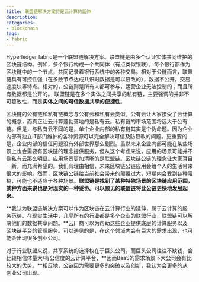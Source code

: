 ```yaml
---
title: 联盟链解决方案将是云计算的延伸
description: 
categories:
- blockchain
tags:
- fabric
---
```


Hyperledger fabric是一个联盟链解决方案。联盟链是由多个认证实体共同维护的区块链结构。例如，多个银行构成一个共同体（有点类似银联），每个银行都作为区块链中的一个节点，共同记录着银行系统中的各种交易。相对于公链而言，联盟链具有可控性强（在多数节点达成共识时数据是可以篡改的），数据不公开，交易速度块等特点。相对的，公链则是所有人都可参与，运营企业无法控制的；而且所有数据都是公开的。
联盟链是在多个实体之间共享的私有链，主要强调的并非不可篡改性，而是**实体之间的可信数据共享的便捷性**。

区块链的公有链和私有链概念与公有云和私有云类似。公有云让大家接受了云计算的概念，而真正让云计算蓬勃落地的是私有云。私有链的市场范围将远大于公有链。但是，与私有云不同的是，单个企业内部的私有链其实是个伪命题。因为企业内部有独立IT部门维护的各种资源可以完全解决可信及防篡改的问题。更重要的是，企业内部的信任问题没有外部世界那么剧烈。虽然未来企业内部可能在某些场景上也会需要有区块链的理念提供服务，但从这个考虑来说，应用的场景可能并不像私有云那么明显。应用场景更加清晰的是联盟链。区块链公链的理念让大家耳目一新，而充满希望的。我们有理由相信，未来区块链公链应用会给个人的生活带来很大的影响。然而，区块链公链给当前社会带来的颠覆过大，短期内会受到各种阻挠，可能也不适应于各种场景。**联盟链是找到了某种特殊场景的区块链应用范围，某种方面来说也是对现实的一种妥协。可以预见的联盟链将比公链更快地发展起来。**

**我认为联盟链解决方案可以作为区块链在云计算行业的延伸，属于云计算的服务范畴。在现实生活中，几乎所有的行业都是多个企业的联盟行业，联盟链可以解决他们的数据共享问题。**云厂商可以为帮助这些企业提供底层的计算服务以及区块链平台的管理服务。可以遇见的是，在这个领域内会有巨大的需求出现，也可能会出现很多创业公司。

对于行业联盟来说，共享系统的选择权在于巨头公司。而巨头公司往往不缺钱，会比较相信体量大/有公信度的云计算平台，**因而BaaS的需求场景下大公司会有比较大的优势。**相反地，公链因为需要更多的突破以及创新，我认为会更多的从创业公司出现。




